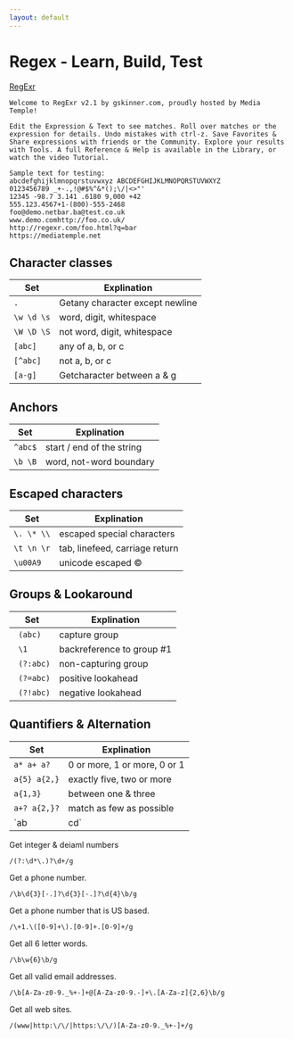 ```yaml
---
layout: default
---
```


# Regex - Learn, Build, Test

[RegExr](http://regexr.com/)

```
Welcome to RegExr v2.1 by gskinner.com, proudly hosted by Media Temple!

Edit the Expression & Text to see matches. Roll over matches or the expression for details. Undo mistakes with ctrl-z. Save Favorites & Share expressions with friends or the Community. Explore your results with Tools. A full Reference & Help is available in the Library, or watch the video Tutorial.

Sample text for testing:
abcdefghijklmnopqrstuvwxyz ABCDEFGHIJKLMNOPQRSTUVWXYZ
0123456789 _+-.,!@#$%^&*();\/|<>"'
12345 -98.7 3.141 .6180 9,000 +42
555.123.4567+1-(800)-555-2468
foo@demo.netbar.ba@test.co.uk
www.demo.comhttp://foo.co.uk/
http://regexr.com/foo.html?q=bar
https://mediatemple.net
```

Character classes
-------

| Set | Explination |
|---|---|
| `.` | Getany character except newline |
| `\w \d \s` | word, digit, whitespace |
| `\W \D \S` | not word, digit, whitespace |
| `[abc]` | any of a, b, or c |
| `[^abc]` | not a, b, or c |
| `[a-g]` | Getcharacter between a & g |

Anchors
-------

| Set | Explination |
|---|---|
| `^abc$` | start / end of the string |
| `\b \B` | word, not-word boundary |

Escaped characters
-------

| Set | Explination |
|---|---|
| `\. \* \\` | escaped special characters |
| `\t \n \r` | tab, linefeed, carriage return |
| `\u00A9` | unicode escaped © |

Groups & Lookaround
-------

| Set | Explination |
|---|---|
|` (abc)` | capture group |
|` \1` | backreference to group #1 |
|` (?:abc)` | non-capturing group |
|` (?=abc)` | positive lookahead |
|` (?!abc)` | negative lookahead |

Quantifiers & Alternation
-------

| Set | Explination |
|---|---|
| `a* a+ a?` | 0 or more, 1 or more, 0 or 1
| `a{5} a{2,}` | exactly five, two or more
| `a{1,3}` | between one & three
| `a+? a{2,}?` | match as few as possible
| `ab|cd` | match ab or cd

Get integer & deiaml numbers

`/(?:\d*\.)?\d+/g`

Get a phone number.

`/\b\d{3}[-.]?\d{3}[-.]?\d{4}\b/g`

Get a phone number that is US based.

`/\+1.\([0-9]+\).[0-9]+.[0-9]+/g`

Get all 6 letter words.

`/\b\w{6}\b/g`

Get all valid email addresses.

`/\b[A-Za-z0-9._%+-]+@[A-Za-z0-9.-]+\.[A-Za-z]{2,6}\b/g`

Get all web sites.

`/(www|http:\/\/|https:\/\/)[A-Za-z0-9._%+-]+/g`
